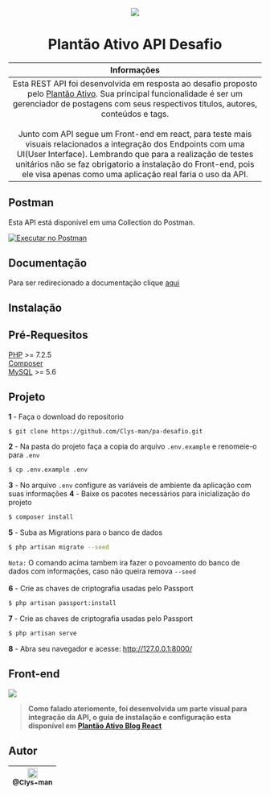 <p align="center"><a href="https://plantaoativo.com/" target="_blank"><img src="https://plantaoativo.com/wp-content/uploads/2020/03/logo-pa.png"></a></p>

<h1 align="center">Plantão Ativo API Desafio</h1>

| Informações |
|:------------:|
| Esta REST API foi desenvolvida em resposta ao desafio proposto pelo [Plantão Ativo](https://plantaoativo.com/). Sua principal funcionalidade é ser um gerenciador de postagens com seus respectivos titulos, autores, conteúdos e tags. <br><br> Junto com API segue um Front-end em react, para teste mais visuais relacionados a integração dos Endpoints com uma UI(User Interface). Lembrando que para a realização de testes unitários não se faz obrigatorio a instalação do Front-end, pois ele visa apenas como uma aplicação real faria o uso da API. |


## Postman
Esta API está disponivel em uma Collection do Postman. 

[![Executar no Postman](https://run-beta.pstmn.io/button.svg)](https://app.getpostman.com/run-collection/)

## Documentação
Para ser redirecionado a documentação clique [aqui](https://disease.sh/docs/)

## Instalação
## Pré-Requesitos

[PHP](https://www.php.net/downloads.php) >= 7.2.5<br>
[Composer](https://getcomposer.org/download/)<br>
[MySQL](https://www.mysql.com/downloads/) >= 5.6<br>

## Projeto
**1** - Faça o download do repositorio
```bash
$ git clone https://github.com/Clys-man/pa-desafio.git
```
**2**  - Na pasta do projeto faça a copia do arquivo `.env.example` e renomeie-o para `.env`
```bash
$ cp .env.example .env
```
**3**  - No arquivo `.env` configure as variáveis de ambiente da aplicação com suas informações
**4**  - Baixe os pacotes necessários para inicialização do projeto
```bash
$ composer install
```
**5**  - Suba as Migrations para o banco de dados
```bash
$ php artisan migrate --seed
```
`Nota:` O comando acima tambem ira fazer o povoamento do banco de dados com informações, caso não queira remova `--seed`<br><br>
**6**  - Crie as chaves de criptografia usadas pelo Passport
```bash
$ php artisan passport:install
```
**7**  - Crie as chaves de criptografia usadas pelo Passport
```bash
$ php artisan serve
```
**8**  - Abra seu navegador e acesse: http://127.0.0.1:8000/

## Front-end
<img src="https://i.imgur.com/adv8QH1.png">

> **Como falado ateriomente, foi desenvolvida um parte visual para integração da API, o guia de instalação e configuração esta disponível em [Plantão Ativo Blog React](https://github.com/Clys-man/login-page-react)**

## Autor

| [<img src="https://avatars0.githubusercontent.com/u/62316222?v=3&s=115" width="20"><br><sub>@Clys-man</sub>](https://github.com/Clys-man) |
| :---: |
